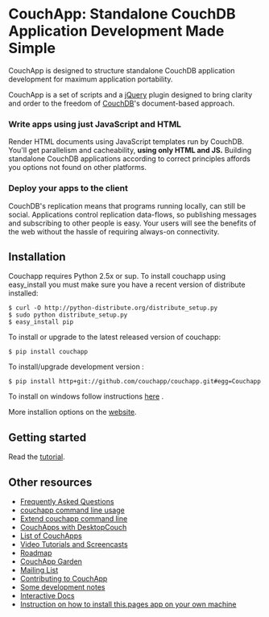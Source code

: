# CouchApp: Standalone CouchDB Application Development Made Simple

CouchApp is designed to structure standalone CouchDB application development for maximum application portability.

CouchApp is a set of scripts and a [jQuery](http://jquery.com) plugin designed  to bring clarity and order to the freedom of [CouchDB](http://couchdb.org)'s document-based approach.

### Write apps using just JavaScript and HTML

Render HTML documents using JavaScript templates run by CouchDB. You'll get parallelism and cacheability, **using only HTML and JS.** Building standalone CouchDB applications according to correct principles affords you options not found on other platforms.

### Deploy your apps to the client

CouchDB's replication means that programs running locally, can still be social. Applications control replication data-flows, so publishing messages and subscribing to other people is easy. Your users will see the benefits of the web without the hassle of requiring always-on connectivity.

## Installation

Couchapp requires Python 2.5x or sup. To install couchapp using
easy_install you must make sure you have a recent version of distribute installed:

    $ curl -O http://python-distribute.org/distribute_setup.py
    $ sudo python distribute_setup.py
    $ easy_install pip

To install or upgrade to the latest released version of couchapp:

    $ pip install couchapp

To install/upgrade development version :
   
    $ pip install http+git://github.com/couchapp/couchapp.git#egg=Couchapp


To install on windows follow instructions
[here](http://www.couchapp.org/page/windows-python-installers) .

More installion options on the
[website](http://www.couchapp.org/page/installing).

## Getting started

Read the [tutorial](http://www.couchapp.org/page/getting-started).

## Other resources

* [Frequently Asked Questions](http://couchapp.org/page/faq)
* [couchapp command line usage](http://couchapp.org/page/couchapp-usage)
* [Extend couchapp command line](http://couchapp.org/page/couchapp-extend)
* [CouchApps with DesktopCouch](http://couchapp.org/page/desktopcouch)
* [List of CouchApps](http://couchapp.org/page/list-of-couchapps)
* [Video Tutorials and Screencasts](http://couchapp.org/page/videos)
* [Roadmap](http://couchapp.org/page/roadmap)
* [CouchApp Garden](http://couchapp.org/page/garden)
* [Mailing List](http://groups.google.com/group/couchapp)
* [Contributing to CouchApp](http://couchapp.org/page/how-to-contribute)
* [Some development notes](http://couchapp.org/page/development-notes)
* [Interactive Docs](http://couchapp.couchone.com/docs/_design/docs/index.html)
* [Instruction on how to install this.pages app on your own machine](http://couchapp.org/page/pages-install)

